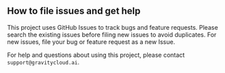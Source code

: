 ## How to file issues and get help  

This project uses GitHub Issues to track bugs and feature requests. Please search the existing issues before filing new issues to avoid duplicates.
For new issues, file your bug or feature request as a new Issue.

For help and questions about using this project, please contact `support@gravitycloud.ai`.